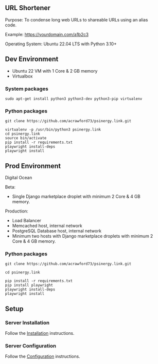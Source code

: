 ## URL Shortener

Purpose: To condense long web URLs to shareable URLs using an alias code.

Example: https://yourdomain.com/a1b2c3

Operating System: Ubuntu 22.04 LTS with Python 3.10+

## Dev Environment

- Ubuntu 22 VM with 1 Core & 2 GB memory
- Virtualbox

### System packages

```code
sudo apt-get install python3 python3-dev python3-pip virtualenv
```

### Python packages

```code
git clone https://github.com/acrawford73/psinergy.link.git

virtualenv -p /usr/bin/python3 psinergy.link
cd psinergy.link
source bin/activate
pip install -r requirements.txt
playwright install-deps
playwright install
```

## Prod Environment

Digital Ocean

Beta:

- Single Django marketplace droplet with minimum 2 Core & 4 GB memory.

Production:

- Load Balancer
- Memcached host, internal network
- PostgreSQL Database host, internal network
- Minimum two hosts with Django marketplace droplets with minimum 2 Core & 4 GB memory.

### Python packages

```code
git clone https://github.com/acrawford73/psinergy.link.git

cd psinergy.link

pip install -r requirements.txt
pip install playwright
playwright install-deps
playwright install
```

## Setup

### Server Installation

Follow the [Installation](deploy/installation.md) instructions.

### Server Configuration

Follow the [Configuration](deploy/configuration.md) instructions.

